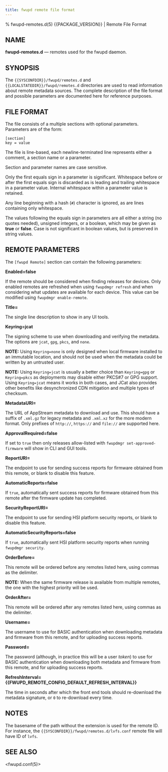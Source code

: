 ```yaml
---
title: fwupd remote file format
---
```


% fwupd-remotes.d(5) {{PACKAGE_VERSION}} | Remote File Format

## NAME

**fwupd-remotes.d** — remotes used for the fwupd daemon.

## SYNOPSIS

The `{{SYSCONFDIR}}/fwupd/remotes.d` and `{{LOCALSTATEDIR}}/fwupd/remotes.d` directories are
used to read information about remote metadata sources.
The complete description of the file format and possible parameters are documented here for
reference purposes.

## FILE FORMAT

The file consists of a multiple sections with optional parameters. Parameters are of the form:

```text
[section]
key = value
```

The file is line-based, each newline-terminated line represents either a comment, a section name or
a parameter.

Section and parameter names are case sensitive.

Only the first equals sign in a parameter is significant.
Whitespace before or after the first equals sign is discarded as is leading and trailing whitespace
in a parameter value.
Internal whitespace within a parameter value is retained.

Any line beginning with a hash (`#`) character is ignored, as are lines containing only whitespace.

The values following the equals sign in parameters are all either a string (no quotes needed),
unsigned integers, or a boolean, which may be given as **true** or **false**.
Case is not significant in boolean values, but is preserved in string values.

## REMOTE PARAMETERS

The `[fwupd Remote]` section can contain the following parameters:

**Enabled=false**

  If the remote should be considered when finding releases for devices.
  Only enabled remotes are refreshed when using `fwupdmgr refresh` and when considering what updates
  are available for each device. This value can be modified using `fwupdmgr enable-remote`.

**Title=**

  The single line description to show in any UI tools.

**Keyring=jcat**

  The signing scheme to use when downloading and verifying the metadata.
  The options are `jcat`, `gpg`, `pkcs`, and `none`.

  **NOTE:** Using `Keyring=none` is only designed when local firmware installed to an immutable
  location, and should not be used when the metadata could be written by an untrusted user.

  **NOTE:** Using `Keyring=jcat` is usually a better choice than `Keyring=gpg` or `Keyring=pkcs`
  as deployments may disable either PKCS#7 or GPG support. Using `Keyring=jcat` means it works in
  both cases, and JCat also provides other benefits like desynchronized CDN mitigation and multiple
  types of checksum.

**MetadataURI=**

  The URL of AppStream metadata to download and use. This should have a suffix of `.xml.gz` for
  legacy metadata and `.xml.xz` for the more modern format.
  Only prefixes of `http://`, `https://` and `file://` are supported here.

**ApprovalRequired=false**

  If set to `true` then only releases allow-listed with `fwupdmgr set-approved-firmware` will show
  in CLI and GUI tools.

**ReportURI=**

  The endpoint to use for sending success reports for firmware obtained from this remote,
  or blank to disable this feature.

**AutomaticReports=false**

  If `true`, automatically sent success reports for firmware obtained from this remote after the
  firmware update has completed.

**SecurityReportURI=**

  The endpoint to use for sending HSI platform security reports, or blank to disable this feature.

**AutomaticSecurityReports=false**

  If `true`, automatically sent HSI platform security reports when running `fwupdmgr security`.

**OrderBefore=**

  This remote will be ordered before any remotes listed here, using commas as the delimiter.

  **NOTE:** When the same firmware release is available from multiple remotes, the one with the
  highest priority will be used.

**OrderAfter=**

  This remote will be ordered after any remotes listed here, using commas as the delimiter.

**Username=**

  The username to use for BASIC authentication when downloading metadata and firmware from this
  remote, and for uploading success reports.

**Password=**

  The password (although, in practice this will be a user *token*) to use for BASIC authentication
  when downloading both metadata and firmware from this remote, and for uploading success reports.

**RefreshInterval={{FWUPD_REMOTE_CONFIG_DEFAULT_REFRESH_INTERVAL}}**

  The time in seconds after which the front end tools should re-download the metadata signature,
  or `0` to re-download every time.

## NOTES

The basename of the path without the extension is used for the remote ID.
For instance, the `{{SYSCONFDIR}}/fwupd/remotes.d/lvfs.conf` remote file will have ID of `lvfs`.

## SEE ALSO

<fwupd.conf(5)>
